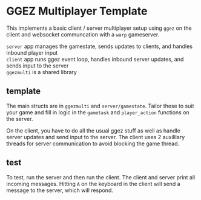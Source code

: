 # GGEZ Multiplayer Template

This implements a basic client / server multiplayer setup using `ggez` on the client and websocket communcation with a `warp` gameserver.

`server` app manages the gamestate, sends updates to clients, and handles inbound player input  
`client` app runs ggez event loop, handles inbound server updates, and sends input to the server  
`ggezmulti` is a shared library

## template
The main structs are in `ggezmulti` and `server/gamestate`. Tailor these to suit your game and fill in logic in the `gametask` and  `player_action` functions on the server. 

On the client, you have to do all the usual ggez stuff as well as handle server updates and send input to the server. The client uses 2 auxilliary threads for server communication to avoid blocking the game thread.

## test
To test, run the server and then run the client. The client and server print all incoming messages. Hitting `A` on the keyboard in the client will send a message to the server, which will respond.
